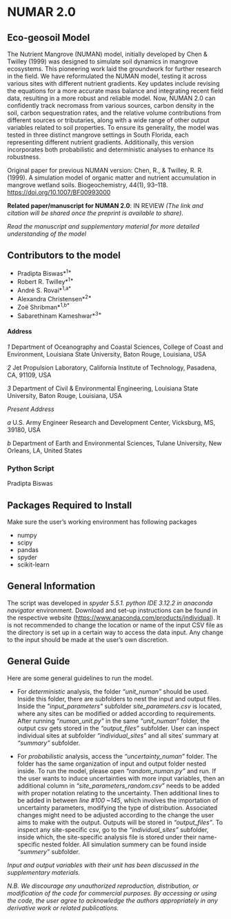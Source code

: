 # NUMAR 2.0
## Eco-geosoil Model 
The Nutrient Mangrove (NUMAN) model, initially developed by Chen & Twilley (1999) was designed to simulate soil dynamics in mangrove ecosystems. This pioneering work laid the groundwork for further research in the field. We have reformulated the NUMAN model, testing it across various sites with different nutrient gradients. Key updates include revising the equations for a more accurate mass balance and integrating recent field data, resulting in a more robust and reliable model. Now, NUMAN 2.0 can confidently track necromass from various sources, carbon density in the soil, carbon sequestration rates, and the relative volume contributions from different sources or tributaries, along with a wide range of other output variables related to soil properties. To ensure its generality, the model was tested in three distinct mangrove settings in South Florida, each representing different nutrient gradients. Additionally, this version incorporates both probabilistic and deterministic analyses to enhance its robustness.

Original paper for previous NUMAN version: Chen, R., & Twilley, R. R. (1999). A simulation model of organic matter and nutrient accumulation in mangrove wetland soils. Biogeochemistry, 44(1), 93–118. https://doi.org/10.1007/BF00993000

**Related paper/manuscript for NUMAN 2.0**: IN REVIEW *(The link and citation will be shared once the preprint is available to share)*.

*Read the manuscript and supplementary material for more detailed understanding of the model*

## Contributors to the model
- Pradipta Biswas*<sup>1*
- Robert R. Twilley*<sup>1*
- André S. Rovai*<sup>1,a*
- Alexandra Christensen*<sup>2*
- Zoë Shribman*<sup>1,b*
- Sabarethinam Kameshwar*<sup>3*

#### Address
*1* Department of Oceanography and Coastal Sciences, College of Coast and Environment, Louisiana State University, Baton Rouge, Louisiana, USA

*2* Jet Propulsion Laboratory, California Institute of Technology, Pasadena, CA, 91109, USA

*3* Department of Civil & Environmental Engineering, Louisiana State University, Baton Rouge, Louisiana, USA

*Present Address*

*a* U.S. Army Engineer Research and Development Center, Vicksburg, MS, 39180, USA

*b* Department of Earth and Environmental Sciences, Tulane University, New Orleans, LA, United States

### Python Script
Pradipta Biswas 


## Packages Required to Install

Make sure the user’s working environment has following packages 
- numpy
- scipy
- pandas
- spyder
- scikit-learn

## General Information 

The script was developed in *spyder 5.5.1. python IDE 3.12.2 in anaconda navigator* environment. Download and set-up instructions can be found in the respective website (https://www.anaconda.com/products/individual). It is not recommended to change the location or name of the input CSV file as the directory is set up in a certain way to access the data input. Any change to the input should be made at the user’s own discretion. 


## General Guide
Here are some general guidelines to run the model.  
* For *deterministic* analysis, the folder *“unit_numan”* should be used. Inside this folder, there are subfolders to nest the input and output files. Inside the *"input_parameters"* subfolder *site_parameters.csv* is located, where any sites can be modified or added according to requirements. After running *“numan_unit.py"* in the same *“unit_numan”* folder, the output csv gets stored in the *“output_files”* subfolder. User can inspect individual sites at subfolder *“individual_sites”* and all sites’ summary at *“summary”* subfolder. 

* For *probabilistic* analysis, access the *“uncertainty_numan”* folder. The folder has the same organization of input and output folder nested inside. To run the model, please open *“random_numan.py”* and run. If the user wants to induce uncertainties with more input variables, then an additional column in *“site_parameters_random.csv”* needs to be added with proper notation relating to the uncertainty. Then additional lines to be added in between *line #100 ~145*, which involves the importation of uncertainty parameters, modifying the type of distribution. Associated changes might need to be adjusted according to the change the user aims to make with the output. Outputs will be stored in *“output_files”*. To inspect any site-specific csv, go to the *“individual_sites”* subfolder, inside which, the site-specific analysis file is stored under their name-specific nested folder. All simulation summery can be found inside *“summery”* subfolder. 

*Input and output variables with their unit has been discussed in the supplementary materials.* 

*N.B.  We discourage any unauthorized reproduction, distribution, or modification of the code for commercial purposes. By accessing or using the code, the user agree to acknowledge the authors appropriately in any derivative work or related publications.*
